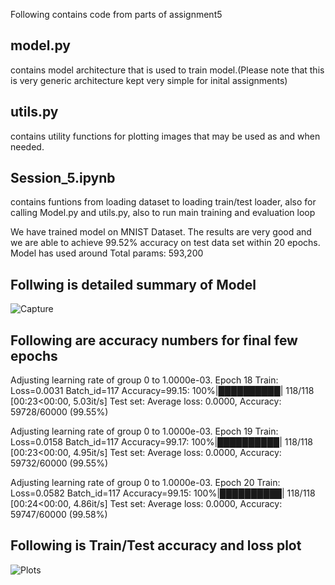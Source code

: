 Following contains code from parts of assignment5

## model.py 
contains model architecture that is used to train model.(Please note that this is very generic architecture kept very simple for inital assignments)

## utils.py 
contains utility functions for plotting images that may be used as and when needed.

## Session_5.ipynb 
contains funtions from loading dataset to loading train/test loader, also for calling Model.py and utils.py, also to run main training and evaluation loop

We have trained model  on MNIST Dataset. The results are very good and we are able to achieve 99.52% accuracy on test data set within 20 epochs.
Model has used around Total params: 593,200

## Follwing is detailed summary of Model
![Capture](https://github.com/gdeotale/ERA/assets/8176219/e2dca18d-b6ba-4bd4-83dd-0de99fb53b23)

## Following are accuracy numbers for final few epochs
Adjusting learning rate of group 0 to 1.0000e-03.
Epoch 18
Train: Loss=0.0031 Batch_id=117 Accuracy=99.15: 100%|██████████| 118/118 [00:23<00:00,  5.03it/s]
Test set: Average loss: 0.0000, Accuracy: 59728/60000 (99.55%)

Adjusting learning rate of group 0 to 1.0000e-03.
Epoch 19
Train: Loss=0.0158 Batch_id=117 Accuracy=99.17: 100%|██████████| 118/118 [00:23<00:00,  4.95it/s]
Test set: Average loss: 0.0000, Accuracy: 59732/60000 (99.55%)

Adjusting learning rate of group 0 to 1.0000e-03.
Epoch 20
Train: Loss=0.0582 Batch_id=117 Accuracy=99.15: 100%|██████████| 118/118 [00:24<00:00,  4.86it/s]
Test set: Average loss: 0.0000, Accuracy: 59747/60000 (99.58%)


## Following is Train/Test accuracy and loss plot
![Plots](https://github.com/gdeotale/ERA/assets/8176219/81788eb1-ea56-442a-946f-41b682388b47)
